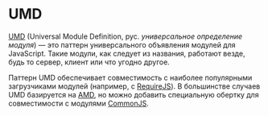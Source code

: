 # UMD

[UMD](https://github.com/umdjs/umd) (Universal Module Definition, рус. *универсальное определение модуля*) — это паттерн универсального объявления модулей для JavaScript. Такие модули, как следует из названия, работают везде, будь то сервер, клиент или что угодно другое.

Паттерн UMD обеспечивает совместимость с наиболее популярными загрузчиками модулей (например, с [RequireJS](REQUIREJS.md)). В большинстве случаев UMD базируется на [AMD](AMD.md), но можно добавить специальную обертку для совместимости с модулями [CommonJS](COMMONJS.md).
